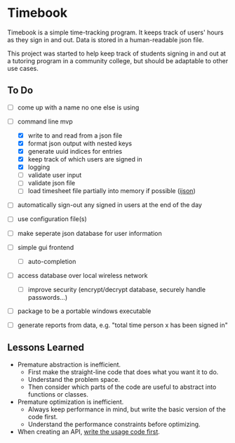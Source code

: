 Timebook
========
Timebook is a simple time-tracking program. It keeps track of users' hours as they sign in and out. Data is stored in a human-readable json file. 

This project was started to help keep track of students signing in and out at a tutoring program in a community college, but should be adaptable to other use cases.


To Do
-----
- [ ] come up with a name no one else is using
- [ ] command line mvp
    - [x] write to and read from a json file
    - [x] format json output with nested keys
    - [x] generate uuid indices for entries
    - [x] keep track of which users are signed in
    - [x] logging
    - [ ] validate user input
    - [ ] validate json file
    - [ ] load timesheet file partially into memory if possible ([ijson](https://pypi.python.org/pypi/ijson/))
- [ ] automatically sign-out any signed in users at the end of the day
- [ ] use configuration file(s)
- [ ] make seperate json database for user information
- [ ] simple gui frontend
    - [ ] auto-completion
- [ ] access database over local wireless network
    - [ ] improve security (encrypt/decrypt database, securely handle passwords...)
- [ ] package to be a portable windows executable
- [ ] generate reports from data, e.g. "total time person x has been signed in"


Lessons Learned
---------------
- Premature abstraction is inefficient.
    - First make the straight-line code that does what you want it to do.
    - Understand the problem space.
    - Then consider which parts of the code are useful to abstract into functions or classes.
- Premature optimization is inefficient.
    - Always keep performance in mind, but write the basic version of the code first.
    - Understand the performance constraints before optimizing.
- When creating an API, [write the usage code first](https://mollyrocket.com/casey/stream_0029.html).
